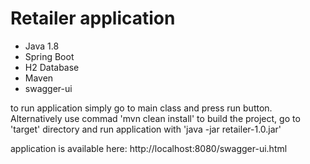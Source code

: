 # Retailer application

* Java 1.8
* Spring Boot
* H2 Database
* Maven
* swagger-ui

to run application simply go to main class and press run button. 
Alternatively use commad 'mvn clean install' to build the project,
go to 'target' directory and run application with 'java -jar retailer-1.0.jar'

application is available here:
http://localhost:8080/swagger-ui.html

